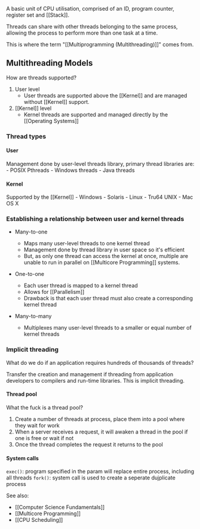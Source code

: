 A basic unit of CPU utilisation, comprised of an ID, program counter, register set and [[Stack]].

Threads can share with other threads belonging to the same process, allowing the process to perform more than one task at a time.

This is where the term "[[Multiprogramming (Multithreading)]]" comes from.

## Multithreading Models

How are threads supported?

1. User level
	- User threads are supported above the [[Kernel]] and are managed without [[Kernel]] support.
2. [[Kernel]] level
	- Kernel threads are supported and managed directly by the [[Operating Systems]]

### Thread types

#### User
Management done by user-level threads library, primary thread libraries are:
	- POSIX Pthreads
	- Windows threads
	- Java threads

#### Kernel
Supported by the [[Kernel]]
	- Windows
	- Solaris
	- Linux
	- Tru64 UNIX
	- Mac OS X

### Establishing a relationship between user and kernel threads

- Many-to-one
	- Maps many user-level threads to one kernel thread
	- Management done by thread library in user space so it's efficient
	- But, as only one thread can access the kernel at once, multiple are unable to run in parallel on [[Multicore Programming]] systems.

- One-to-one
	- Each user thread is mapped to a kernel thread
	- Allows for [[Parallelism]]
	- Drawback is that each user thread must also create a corresponding kernel thread

- Many-to-many
	- Multiplexes many user-level threads to a smaller or equal number of kernel threads

### Implicit threading

What do we do if an application requires hundreds of thousands of threads?

Transfer the creation and management if threading from application developers to compilers and run-time libraries. This is implicit threading.

#### Thread pool
What the fuck is a thread pool?

1. Create a number of threads at process, place them into a pool where they wait for work
2. When a server receives a request, it will awaken a thread in the pool if one is free or wait if not
3. Once the thread completes the request it returns to the pool

#### System calls

`exec()`: program specified in the param will replace entire process, including all threads
`fork()`: system call is used to create a seperate dujplicate process


See also:
- [[Computer Science Fundamentals]]
- [[Multicore Programming]]
- [[CPU Scheduling]]